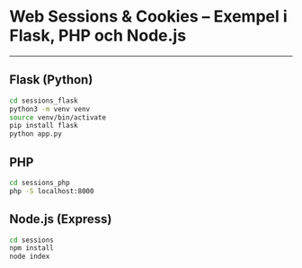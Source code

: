 # Web Sessions & Cookies – Exempel i Flask, PHP och Node.js

---

## Flask (Python)

```bash
cd sessions_flask
python3 -m venv venv
source venv/bin/activate
pip install flask
python app.py
```

## PHP

```bash
cd sessions_php
php -S localhost:8000
```

## Node.js (Express)

```bash
cd sessions
npm install
node index
```
